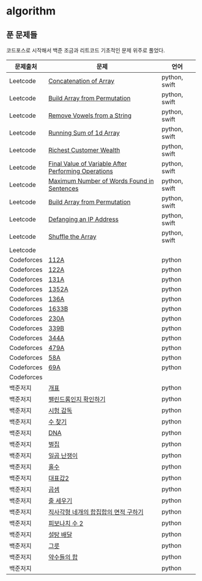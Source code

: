 # algorithm

## 푼 문제들

코드포스로 시작해서 백준 조금과 리트코드 기초적인 문제 위주로 풀었다.

| 문제출처 | 문제 | 언어 |
| ------ | ------ | ------ |
| Leetcode | [Concatenation of Array](https://leetcode.com/problems/concatenation-of-array/) | python, swift |
| Leetcode | [Build Array from Permutation](https://leetcode.com/problems/build-array-from-permutation/) | python, swift |
| Leetcode | [Remove Vowels from a String](https://leetcode.com/problems/remove-vowels-from-a-string/) | python, swift |
| Leetcode | [Running Sum of 1d Array](https://leetcode.com/problems/running-sum-of-1d-array/) | python, swift |
| Leetcode | [Richest Customer Wealth](https://leetcode.com/problems/richest-customer-wealth/) | python, swift |
| Leetcode | [Final Value of Variable After Performing Operations](https://leetcode.com/problems/final-value-of-variable-after-performing-operations/) | python, swift |
| Leetcode | [Maximum Number of Words Found in Sentences](https://leetcode.com/problems/maximum-number-of-words-found-in-sentences/) | python, swift |
| Leetcode | [Build Array from Permutation](https://leetcode.com/problems/build-array-from-permutation/) | python, swift |
| Leetcode | [Defanging an IP Address](https://leetcode.com/problems/defanging-an-ip-address/) | python, swift |
| Leetcode | [Shuffle the Array](https://leetcode.com/problems/shuffle-the-array/) | python, swift |
| Leetcode |[]()||
| Codeforces | [112A](https://codeforces.com/problemset/problem/112/A) | python |
| Codeforces | [122A](https://codeforces.com/problemset/problem/122/A) | python |
| Codeforces | [131A](https://codeforces.com/problemset/problem/131/A) | python |
| Codeforces | [1352A](https://codeforces.com/problemset/problem/1352/A) | python |
| Codeforces | [136A](https://codeforces.com/problemset/problem/136/A) | python |
| Codeforces | [1633B](https://codeforces.com/problemset/problem/1633/B) | python |
| Codeforces | [230A](https://codeforces.com/problemset/problem/230/A) | python |
| Codeforces | [339B](https://codeforces.com/problemset/problem/339/B) | python |
| Codeforces | [344A](https://codeforces.com/problemset/problem/344/A) | python |
| Codeforces | [479A](https://codeforces.com/problemset/problem/479/A) | python |
| Codeforces | [58A](https://codeforces.com/problemset/problem/58/A) | python |
| Codeforces | [69A](https://codeforces.com/problemset/problem/69/A) | python |
| Codeforces |[]()||
| 백준저지 | [개표](https://www.acmicpc.net/problem/10102) | python |
| 백준저지 | [팰린드롬인지 확인하기](https://www.acmicpc.net/problem/10988) | python |
| 백준저지 | [시험 감독](https://www.acmicpc.net/problem/13458) | python |
| 백준저지 | [수 찾기](https://www.acmicpc.net/problem/1920) | python |
| 백준저지 | [DNA](https://www.acmicpc.net/problem/1969) | python |
| 백준저지 | [벌집](https://www.acmicpc.net/problem/2292) | python |
| 백준저지 | [일곱 난쟁이](https://www.acmicpc.net/problem/2309) | python |
| 백준저지 | [홀수](https://www.acmicpc.net/problem/2576) | python |
| 백준저지 | [대표값2](https://www.acmicpc.net/problem/2587) | python |
| 백준저지 | [곱셈](https://www.acmicpc.net/problem/2588) | python |
| 백준저지 | [줄 세우기](https://www.acmicpc.net/problem/2605) | python |
| 백준저지 | [직사각형 네개의 합집합의 면적 구하기](https://www.acmicpc.net/problem/2669) | python |
| 백준저지 | [피보나치 수 2](https://www.acmicpc.net/problem/2748) | python |
| 백준저지 | [설탕 배달](https://www.acmicpc.net/problem/2839) | python |
| 백준저지 | [그릇](https://www.acmicpc.net/problem/7567) | python |
| 백준저지 | [약수들의 합](https://www.acmicpc.net/problem/9506) | python |
| 백준저지 | []() | python |
